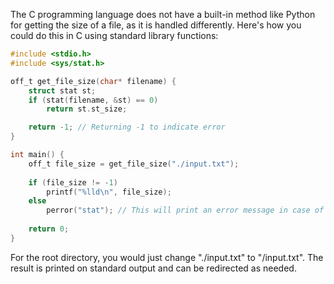 The C programming language does not have a built-in method like Python for getting the size of a file, as it is handled differently. Here's how you could do this in C using standard library functions:

```c
#include <stdio.h>
#include <sys/stat.h>

off_t get_file_size(char* filename) {
    struct stat st; 
    if (stat(filename, &st) == 0)
        return st.st_size;

    return -1; // Returning -1 to indicate error
}

int main() {
    off_t file_size = get_file_size("./input.txt");
    
    if (file_size != -1) 
        printf("%lld\n", file_size);
    else 
        perror("stat"); // This will print an error message in case of failure
        
    return 0;
}
```
For the root directory, you would just change "./input.txt" to "/input.txt". The result is printed on standard output and can be redirected as needed.

